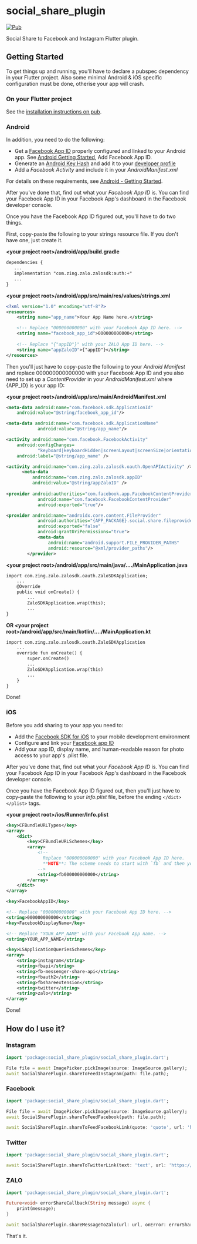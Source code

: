 # social_share_plugin

[![Pub](https://img.shields.io/pub/v/social_share_plugin.svg?color=blue)](https://pub.dartlang.org/packages/social_share_plugin)

Social Share to Facebook and Instagram Flutter plugin.

## Getting Started

To get things up and running, you'll have to declare a pubspec dependency in your Flutter project.
Also some minimal Android & iOS specific configuration must be done, otherise your app will crash.

### On your Flutter project

See the [installation instructions on pub](https://pub.dartlang.org/packages/social_share_plugin#-installing-tab-).

### Android

In addition, you need to do the following:
- Get a [Facebook App ID](https://developers.facebook.com/apps) properly configured and linked to your Android app. See [Android Getting Started](https://developers.facebook.com/docs/android/getting-started#app_id), Add Facebook App ID.
- Generate an [Android Key Hash](https://developers.facebook.com/docs/android/getting-started#create_hash) and add it to your [developer profile](https://developers.facebook.com/settings/developer/contact/)
- Add a _Facebook Activity_ and include it in your _AndroidManifest.xml_

For details on these requirements, see [Android - Getting Started](https://developers.facebook.com/docs/android/getting-started).

After you've done that, find out what your _Facebook App ID_ is. You can find your Facebook App ID in your Facebook App's dashboard in the Facebook developer console.

Once you have the Facebook App ID figured out, you'll have to do two things.

First, copy-paste the following to your strings resource file. If you don't have one, just create it.

**\<your project root\>/android/app/build.gradle**

```xml
dependencies {
   ...
   implementation "com.zing.zalo.zalosdk:auth:+"
   ...
}
```

**\<your project root\>/android/app/src/main/res/values/strings.xml**

```xml
<?xml version="1.0" encoding="utf-8"?>
<resources>
    <string name="app_name">Your App Name here.</string>

    <!-- Replace "000000000000" with your Facebook App ID here. -->
    <string name="facebook_app_id">000000000000</string>
    
    <!-- Replace "{"appID"}" with your ZALO App ID here. -->
    <string name="appZaloID">{"appID"}</string>
</resources>
```

Then you'll just have to copy-paste the following to your _Android Manifest_ and replace 000000000000000 with your Facebook App ID and you also need to set up a _ContentProvider_ in your _AndroidManifest.xml_ where {APP_ID} is your app ID:

**\<your project root\>/android/app/src/main/AndroidManifest.xml**

```xml
<meta-data android:name="com.facebook.sdk.ApplicationId"
    android:value="@string/facebook_app_id"/>

<meta-data android:name="com.facebook.sdk.ApplicationName"
            android:value="@string/app_name"/>

<activity android:name="com.facebook.FacebookActivity"
    android:configChanges=
            "keyboard|keyboardHidden|screenLayout|screenSize|orientation"
    android:label="@string/app_name" />

<activity android:name="com.zing.zalo.zalosdk.oauth.OpenAPIActivity" />
      <meta-data
          android:name="com.zing.zalo.zalosdk.appID"
          android:value="@string/appZaloID" />
    
<provider android:authorities="com.facebook.app.FacebookContentProvider{FACEBOOK_APP_ID}"
            android:name="com.facebook.FacebookContentProvider"
            android:exported="true"/>

<provider android:name="androidx.core.content.FileProvider"
            android:authorities="{APP_PACKAGE}.social.share.fileprovider"
            android:exported="false"
            android:grantUriPermissions="true">
            <meta-data
                android:name="android.support.FILE_PROVIDER_PATHS"
                android:resource="@xml/provider_paths"/>
        </provider>
```

**\<your project root\>/android/app/src/main/java/..../MainApplication.java**

```xml
import com.zing.zalo.zalosdk.oauth.ZaloSDKApplication;
    ...
    @Override
    public void onCreate() {
        ...
        ZaloSDKApplication.wrap(this);
        ...
}
```

**OR <your project root\>/android/app/src/main/kotlin/..../MainApplication.kt**

```xml
import com.zing.zalo.zalosdk.oauth.ZaloSDKApplication
    ...
    override fun onCreate() {
        super.onCreate()
        ...
        ZaloSDKApplication.wrap(this)
        ...
    }
}
```

Done!

### iOS

Before you add sharing to your app you need to:
- Add the [Facebook SDK for iOS](https://developers.facebook.com/docs/ios) to your mobile development environment
- Configure and link your [Facebook app ID](https://developers.facebook.com/apps)
- Add your app ID, display name, and human-readable reason for photo access to your app's .plist file.

After you've done that, find out what your _Facebook App ID_ is. You can find your Facebook App ID in your Facebook App's dashboard in the Facebook developer console.

Once you have the Facebook App ID figured out, then you'll just have to copy-paste the following to your _Info.plist_ file, before the ending `</dict></plist>` tags.

**\<your project root\>/ios/Runner/Info.plist**

```xml
<key>CFBundleURLTypes</key>
<array>
    <dict>
        <key>CFBundleURLSchemes</key>
        <array>
            <!--
              Replace "000000000000" with your Facebook App ID here.
              **NOTE**: The scheme needs to start with `fb` and then your ID.
            -->
            <string>fb000000000000</string>
        </array>
    </dict>
</array>

<key>FacebookAppID</key>

<!-- Replace "000000000000" with your Facebook App ID here. -->
<string>000000000000</string>
<key>FacebookDisplayName</key>

<!-- Replace "YOUR_APP_NAME" with your Facebook App name. -->
<string>YOUR_APP_NAME</string>

<key>LSApplicationQueriesSchemes</key>
<array>
    <string>instagram</string>
    <string>fbapi</string>
    <string>fb-messenger-share-api</string>
    <string>fbauth2</string>
    <string>fbshareextension</string>
    <string>twitter</string>
    <string>zalo</string>
</array>
```

Done!

## How do I use it?

### Instagram
```dart
import 'package:social_share_plugin/social_share_plugin.dart';

File file = await ImagePicker.pickImage(source: ImageSource.gallery);
await SocialSharePlugin.shareToFeedInstagram(path: file.path);
```

### Facebook
```dart
import 'package:social_share_plugin/social_share_plugin.dart';

File file = await ImagePicker.pickImage(source: ImageSource.gallery);
await SocialSharePlugin.shareToFeedFacebook(path: file.path);

await SocialSharePlugin.shareToFeedFacebookLink(quote: 'quote', url: 'https://flutter.dev');
```

### Twitter
```dart
import 'package:social_share_plugin/social_share_plugin.dart';

await SocialSharePlugin.shareToTwitterLink(text: 'text', url: 'https://flutter.dev');
```

### ZALO
```dart
import 'package:social_share_plugin/social_share_plugin.dart';

Future<void> errorShareCallback(String message) async {
    print(message);
}

await SocialSharePlugin.shareMessageToZalo(url: url, onError: errorShareCallback);
```

That's it.
